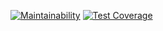 [![Maintainability](https://api.codeclimate.com/v1/badges/0d2350ca73a0116aed33/maintainability)](https://codeclimate.com/github/ewwwgeny/project-lvl2-s413/maintainability)
[![Test Coverage](https://api.codeclimate.com/v1/badges/0d2350ca73a0116aed33/test_coverage)](https://codeclimate.com/github/ewwwgeny/project-lvl2-s413/test_coverage)
